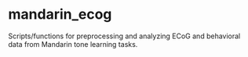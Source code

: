 # mandarin_ecog
Scripts/functions for preprocessing and analyzing ECoG and behavioral data from Mandarin tone learning tasks.
